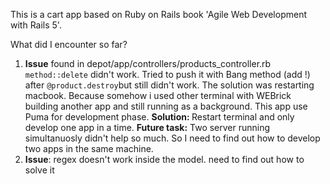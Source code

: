 This is a cart app based on Ruby on Rails book 'Agile Web Development with Rails 5'.

What did I encounter so far?

<ol>
	<li><strong>Issue</strong> found in depot/app/controllers/products_controller.rb <code>method::delete</code> didn't work. Tried to push it with Bang method (add !) after <code>@product.destroy</code>but still didn't work. The solution was restarting macbook. Because somehow i used other terminal with WEBrick building another app and still running as a background. This app use Puma for development phase. <strong>Solution: </strong>Restart terminal and only develop one app in a time. <strong>Future task:</strong> Two server running simultanuosly didn't help so much. So I need to find out how to develop two apps in the same machine.</li>
	<li><strong>Issue</strong>: regex doesn't work inside the model. need to find out how to solve it</li>
</ol>